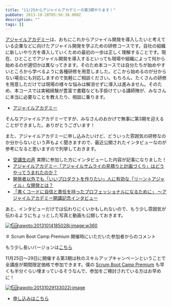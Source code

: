 ```yaml
---
title: "11/25からアジャイルアカデミーの第3期やります！"
pubDate: 2013-10-28T05:56:38.000Z
description: ""
tags: []
---
```


[アジャイルアカデミー](http://event.shoeisha.jp/aa/)は、おもにこれからアジャイル開発を導入したいと考えている企業などに向けたアジャイル開発を学ぶための研修コースです。自社の組織に新しいやり方を導入していくための最初の一歩は正しく理解することです。現在、ひとことでアジャイル開発を導入するといっても現場や組織によって何から始めるのが適切かは異なってきます。そのため本コースでは自分たちが始めやすいところから学べるように各種研修を用意しました。どこから始めるのが分からない場合にも対応しますので気軽にご相談ください。もちろん、たくさんの研修を用意しただけでは現場の様々な悩みは解消せずに導入は進みません。そのため、本コースでは実戦経験が豊富で書籍なども手掛けている講師陣が、みなさんに本当に必要なことを教えたり、相談に乗ります。

- [アジャイルアカデミー](http://event.shoeisha.jp/aa/)

そんなアジャイルアカデミーですが、みなさんのおかげで無事に第3期を迎えることができました。ありがとうございます！

また、アジャイルアカデミーに申し込みたいけど、どういった雰囲気の研修なのか分からないという声もよく聞きますので、最近公開されたインタビューなのが参考になると思いますので列挙しておきます。

- [受講生の声](http://event.shoeisha.jp/aa/voice/) 実際に参加した方にインタビューした内容が記事になりました！
- [アジャイルアカデミー「アジャイルサムライの見積りと計画づくり」はどうやってうまれたのか？](http://codezine.jp/article/detail/7462)
- [開発者以外でも「いいプロダクトを作りたい」人に有効な「リーン＋アジャイル」な開発とは？](http://enterprisezine.jp/bizgene/detail/5050/)
- [「書くコードに自信と責任を持ったプロフェッショナルになるために」 〜アジャイルアカデミー開講記念インタビュー](http://codezine.jp/article/detail/7182)

あと、インタビューだけでは伝わりにくいかもしれないので、もう少し雰囲気が伝わるようにちょっとした写真と動画も公開しておきます。

[![f:id:nawoto:20131014185028j:image:w360](https://cdn-ak.f.st-hatena.com/images/fotolife/n/nawoto/20131014/20131014185028.jpg)](http://f.hatena.ne.jp/nawoto/20131014185028)

＃ Scrum Boot Camp Premium 開催時にいただいた参加者からのコメント

もう少し長いバージョンは[こちら](http://youtu.be/ynecQTUsW3Q)

11月25日〜29日に開催する第3期は秋のスキルアップキャンペーンということで全講座が期間限定価格で参加できます。僕の [Scrum Boot Camp Premium](http://event.shoeisha.jp/aa/20131125/) も早くも半分ぐらい埋まっているそうなんで、参加をご検討されている方はお早めに！

[![f:id:nawoto:20131029133022j:image](https://cdn-ak.f.st-hatena.com/images/fotolife/n/nawoto/20131029/20131029133022.jpg)](http://f.hatena.ne.jp/nawoto/20131029133022)

- [申し込みはこちら](http://event.shoeisha.jp/aa/20131125/)